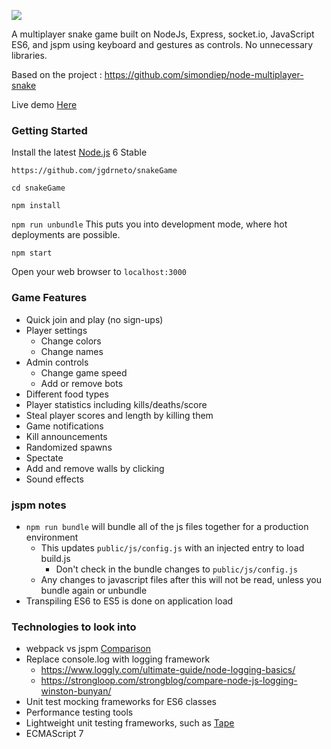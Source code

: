 [![](https://simondiep.github.io/img/node-multiplayer-snake.gif)](https://node-multiplayer-snake.herokuapp.com/)

A multiplayer snake game built on NodeJs, Express, socket.io, JavaScript ES6, and jspm using keyboard and gestures as controls.  No unnecessary libraries. 

Based on the project : https://github.com/simondiep/node-multiplayer-snake

Live demo [Here](https://node-multiplayer-snake.herokuapp.com/)

### Getting Started

Install the latest [Node.js](http://nodejs.org) 6 Stable

`https://github.com/jgdrneto/snakeGame`

`cd snakeGame`

`npm install`

`npm run unbundle` This puts you into development mode, where hot deployments are possible.

`npm start`

Open your web browser to `localhost:3000`


### Game Features
 - Quick join and play (no sign-ups)
 - Player settings
   - Change colors
   - Change names
 - Admin controls
   - Change game speed
   - Add or remove bots
 - Different food types
 - Player statistics including kills/deaths/score
 - Steal player scores and length by killing them
 - Game notifications
 - Kill announcements
 - Randomized spawns
 - Spectate
 - Add and remove walls by clicking
 - Sound effects

### jspm notes
 - `npm run bundle` will bundle all of the js files together for a production environment
   - This updates `public/js/config.js` with an injected entry to load build.js
     - Don't check in the bundle changes to `public/js/config.js`
   - Any changes to javascript files after this will not be read, unless you bundle again or unbundle
 - Transpiling ES6 to ES5 is done on application load
 

### Technologies to look into
 - webpack vs jspm [Comparison](https://webpack.github.io/docs/comparison.html)
 - Replace console.log with logging framework
    - https://www.loggly.com/ultimate-guide/node-logging-basics/
    - https://strongloop.com/strongblog/compare-node-js-logging-winston-bunyan/
 - Unit test mocking frameworks for ES6 classes
 - Performance testing tools
 - Lightweight unit testing frameworks, such as [Tape](https://github.com/substack/tape)
 - ECMAScript 7
 